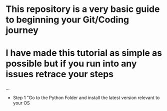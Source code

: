 # This repository is a very basic guide to beginning your Git/Coding journey
# I have made this tutorial as simple as possible but if you run into any issues retrace your steps

…

* Step 1
"Go to the Python Folder and install the latest version relevant to your OS 
